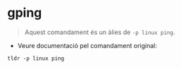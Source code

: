 # gping

> Aquest comandament és un àlies de `-p linux ping`.

- Veure documentació pel comandament original:

`tldr -p linux ping`
